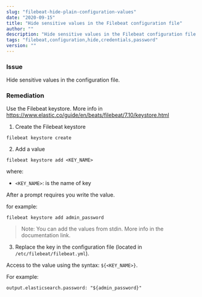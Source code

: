 ```yaml
---
slug: "filebeat-hide-plain-configuration-values"
date: "2020-09-15"
title: "Hide sensitive values in the Filebeat configuration file"
author: ""
description: "Hide sensitive values in the Filebeat configuration file as credentials, urls"
tags: "filebeat,configuration,hide,credentials,password"
version: ""
---
```


### Issue

Hide sensitive values in the configuration file.

### Remediation

Use the Filebeat keystore. More info in https://www.elastic.co/guide/en/beats/filebeat/7.10/keystore.html

1. Create the Filebeat keystore

```
filebeat keystore create
```

2. Add a value

```
filebeat keystore add <KEY_NAME>
```

where:

- `<KEY_NAME>`: is the name of key

After a prompt requires you write the value.

for example:

```
filebeat keystore add admin_password
```

> Note: You can add the values from stdin. More info in the documentation link.

3. Replace the key in the configuration file (located in `/etc/filebeat/filebeat.yml`).

Access to the value using the syntax: `${<KEY_NAME>}`.

For example:

```
output.elasticsearch.password: "${admin_password}"
```
